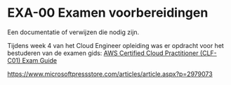 # EXA-00 Examen voorbereidingen
Een documentatie of verwijzen die nodig zijn.

Tijdens week 4 van het Cloud Engineer opleiding was er opdracht voor het bestuderen van de examen gids:
[AWS Certified Cloud Practitioner (CLF-C01) Exam Guide](/02_Cloud_1/AWS-04%20Core%20Services.md)




https://www.microsoftpressstore.com/articles/article.aspx?p=2979073